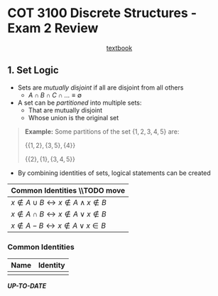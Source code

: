 # COT 3100 Discrete Structures - Exam 2 Review

<p style="text-align:center">
    <a href="../textbooks/COT3100_textbook.pdf">textbook</a>
</p>

## 1. Set Logic

- Sets are *mutually disjoint* if all are disjoint from all others
    - $A \cap B \cap C \cap ... \equiv \emptyset$
- A set can be *partitioned* into multiple sets:
    - That are mutually disjoint
    - Whose union is the original set

>**Example:** Some partitions of the set $\{1,2,3,4,5\}$ are:
>
>$\{\{1,2\},\{3,5\},\{4\}\}$
>
>$\{\{2\},\{1\},\{3,4,5\}\}$

- By combining identities of sets, logical statements can be created

| Common Identities     \\\\TODO move                                            |
|-------------------------------------------------------------------|
| $x \notin A \cup B \leftrightarrow x \notin A \land x \notin B$   |
| $x \notin A \cap B \leftrightarrow x \notin A \lor x \notin B$    |
| $x \notin A - B \leftrightarrow x \notin A \lor x \in B$          |

### Common Identities
| Name  | Identity  |
|-------|-----------|
|       |           |

***UP-TO-DATE***
